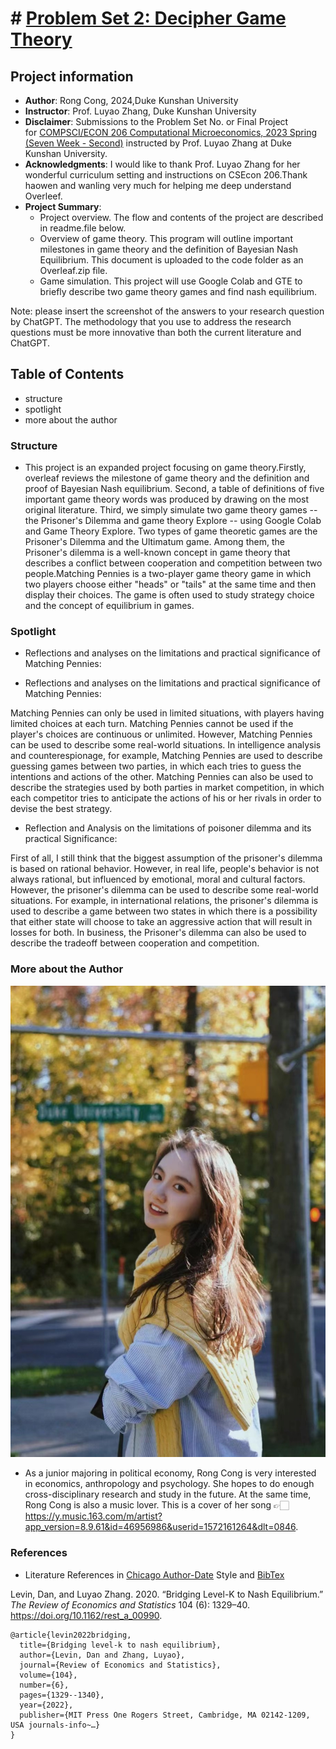 # # [Problem Set 2: Decipher Game Theory](https://www.nature.com/articles/s41562-021-01152-2)
## Project information
- **Author**: Rong Cong, 2024,Duke Kunshan University
- **Instructor**: Prof. Luyao Zhang, Duke Kunshan University
- **Disclaimer**: Submissions to the Problem Set No. or Final Project for [COMPSCI/ECON 206 Computational Microeconomics, 2023 Spring (Seven Week - Second)](https://ce.pubpub.org/) instructed by Prof. Luyao Zhang at Duke Kunshan University.
- **Acknowledgments**: I would like to thank Prof. Luyao Zhang for her wonderful curriculum setting and instructions on CSEcon 206.Thank haowen and wanling very much for helping me deep understand Overleef.
- **Project Summary**: 
  - Project overview. The flow and contents of the project are described in readme.file below.
  - Overview of game theory. This program will outline important milestones in game theory and the definition of Bayesian Nash Equilibrium. This document is uploaded to the code folder as an Overleaf.zip file.
  - Game simulation. This project will use Google Colab and GTE to briefly describe two game theory games and find nash equilibrium.
 
   
Note: please insert the screenshot of the answers to your research question by ChatGPT. The methodology that you use to address the research questions must be more innovative than both the current literature and ChatGPT. 

## Table of Contents

- structure
- spotlight
- more about the author

### Structure
- This project is an expanded project focusing on game theory.Firstly, overleaf reviews the milestone of game theory and the definition and proof of Bayesian Nash equilibrium. Second, a table of definitions of five important game theory words was produced by drawing on the most original literature. Third, we simply simulate two game theory games -- the Prisoner's Dilemma and game theory Explore -- using Google Colab and Game Theory Explore. Two types of game theoretic games are the Prisoner's Dilemma and the Ultimatum game. Among them, the Prisoner's dilemma is a well-known concept in game theory that describes a conflict between cooperation and competition between two people.Matching Pennies is a two-player game theory game in which two players choose either "heads" or "tails" at the same time and then display their choices. The game is often used to study strategy choice and the concept of equilibrium in games.



### Spotlight

  - Reflections and analyses on the limitations and practical significance of Matching Pennies:

  - Reflections and analyses on the limitations and practical significance of Matching Pennies:
 
Matching Pennies can only be used in limited situations, with players having limited choices at each turn. Matching Pennies cannot be used if the player's choices are continuous or unlimited. However, Matching Pennies can be used to describe some real-world situations. In intelligence analysis and counterespionage, for example, Matching Pennies are used to describe guessing games between two parties, in which each tries to guess the intentions and actions of the other. Matching Pennies can also be used to describe the strategies used by both parties in market competition, in which each competitor tries to anticipate the actions of his or her rivals in order to devise the best strategy.

  - Reflection and Analysis on the limitations of poisoner dilemma and its practical Significance:
 
First of all, I still think that the biggest assumption of the prisoner's dilemma is based on rational behavior. However, in real life, people's behavior is not always rational, but influenced by emotional, moral and cultural factors. However, the prisoner's dilemma can be used to describe some real-world situations. For example, in international relations, the prisoner's dilemma is used to describe a game between two states in which there is a possibility that either state will choose to take an aggressive action that will result in losses for both. In business, the Prisoner's dilemma can also be used to describe the tradeoff between cooperation and competition.

### More about the Author
 ![image](WechatIMG68.png)
 
-  As a junior majoring in political economy, Rong Cong is very interested in economics, anthropology and psychology. She hopes to do enough cross-disciplinary research and study in the future. At the same time, Rong Cong is also a music lover. This is a cover of her song 👉🏻https://y.music.163.com/m/artist?app_version=8.9.61&id=46956986&userid=1572161264&dlt=0846.
   

### References

- Literature References in [Chicago Author-Date](https://www.chicagomanualofstyle.org/tools_citationguide/citation-guide-2.html) Style and [BibTex](https://scholar.google.com/) 

Levin, Dan, and Luyao Zhang. 2020. “Bridging Level-K to Nash Equilibrium.” *The Review of Economics and Statistics* 104 (6): 1329–40. https://doi.org/10.1162/rest_a_00990.

```
@article{levin2022bridging,
  title={Bridging level-k to nash equilibrium},
  author={Levin, Dan and Zhang, Luyao},
  journal={Review of Economics and Statistics},
  volume={104},
  number={6},
  pages={1329--1340},
  year={2022},
  publisher={MIT Press One Rogers Street, Cambridge, MA 02142-1209, USA journals-info~…}
}
```


